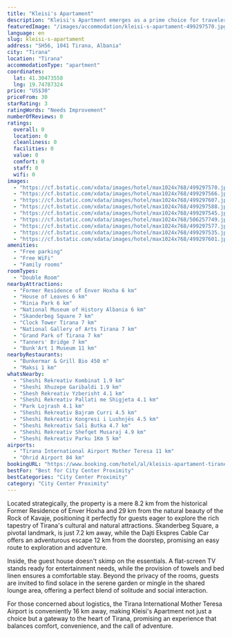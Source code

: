 ```yaml
---
title: "Kleisi's Apartament"
description: "Kleisi's Apartment emerges as a prime choice for travelers seeking comfort and convenience in Tirana."
featuredImage: "/images/accommodation/kleisi-s-apartament-499297570.jpg"
language: en
slug: kleisi-s-apartament
address: "SH56, 1041 Tirana, Albania"
city: "Tirana"
location: "Tirana"
accommodationType: "apartment"
coordinates:
  lat: 41.30473558
  lng: 19.74787324
price: "US$30"
priceFrom: 30
starRating: 3
ratingWords: "Needs Improvement"
numberOfReviews: 0
ratings:
  overall: 0
  location: 0
  cleanliness: 0
  facilities: 0
  value: 0
  comfort: 0
  staff: 0
  wifi: 0
images:
  - "https://cf.bstatic.com/xdata/images/hotel/max1024x768/499297570.jpg?k=26a2a0cb8de49e31f66d97b5daa3b77cde6a6a76e9b58dddbba4466c6122d4f4&o=&hp=1"
  - "https://cf.bstatic.com/xdata/images/hotel/max1024x768/499297566.jpg?k=10671fb6a6bc8570a1d6f4086bec3fa48fcde23a5718c329274f34d11183d809&o=&hp=1"
  - "https://cf.bstatic.com/xdata/images/hotel/max1024x768/499297607.jpg?k=e5f870e317417d78f5be2b0c34e28c92fb7a9da26d028c7017c55531622c3fc9&o=&hp=1"
  - "https://cf.bstatic.com/xdata/images/hotel/max1024x768/499297588.jpg?k=83fcaaf465461ce6be8b71bcd7b93ab9401788f9bbe20321b530576f8c7d8a27&o=&hp=1"
  - "https://cf.bstatic.com/xdata/images/hotel/max1024x768/499297545.jpg?k=2c306aa99760f13a6ca0e6e394246a026c18da4f4473eea6ec897337cb470cc9&o=&hp=1"
  - "https://cf.bstatic.com/xdata/images/hotel/max1024x768/506257749.jpg?k=bf3a831fb7f2b050e7764a43dc174ced36825babf77ed90221dade9e3aa2509c&o=&hp=1"
  - "https://cf.bstatic.com/xdata/images/hotel/max1024x768/499297577.jpg?k=fc2627a8551174a635ffafdb2a09157e7093fa30a7697b269501fee8597116bc&o=&hp=1"
  - "https://cf.bstatic.com/xdata/images/hotel/max1024x768/499297535.jpg?k=4ad64dea43d74c075eeedb10ad92a839b7c83208898e30e256d3b847ee976aaa&o=&hp=1"
  - "https://cf.bstatic.com/xdata/images/hotel/max1024x768/499297601.jpg?k=30a6c62131ab6c583770d26e24671c2cf87ec62b1f8a336790f04329fff47654&o=&hp=1"
amenities:
  - "Free parking"
  - "Free WiFi"
  - "Family rooms"
roomTypes:
  - "Double Room"
nearbyAttractions:
  - "Former Residence of Enver Hoxha 6 km"
  - "House of Leaves 6 km"
  - "Rinia Park 6 km"
  - "National Museum of History Albania 6 km"
  - "Skanderbeg Square 7 km"
  - "Clock Tower Tirana 7 km"
  - "National Gallery of Arts Tirana 7 km"
  - "Grand Park of Tirana 7 km"
  - "Tanners' Bridge 7 km"
  - "Bunk'Art 1 Museum 11 km"
nearbyRestaurants:
  - "Bunkermar & Grill Bio 450 m"
  - "Maksi 1 km"
whatsNearby:
  - "Sheshi Rekreativ Kombinat 1.9 km"
  - "Sheshi Xhuzepe Garibaldi 1.9 km"
  - "Shesh Rekreativ Yzberisht 4.1 km"
  - "Sheshi Rekreativ Pallati me Shigjeta 4.1 km"
  - "Park Lojrash 4.1 km"
  - "Sheshi Rekreativ Bajram Curri 4.5 km"
  - "Sheshi Rekreativ Kongresi i Lushnjës 4.5 km"
  - "Sheshi Rekreativ Sali Butka 4.7 km"
  - "Sheshi Rekreativ Shefqet Musaraj 4.9 km"
  - "Sheshi Rekreativ Parku 1Km 5 km"
airports:
  - "Tirana International Airport Mother Teresa 11 km"
  - "Ohrid Airport 84 km"
bookingURL: "https://www.booking.com/hotel/al/kleisis-apartament-tirane1.en-gb.html?aid=8035640"
bestFor: "Best for City Center Proximity"
bestCategories: "City Center Proximity"
category: "City Center Proximity"
---
```


Located strategically, the property is a mere 8.2 km from the historical Former Residence of Enver Hoxha and 29 km from the natural beauty of the Rock of Kavaje, positioning it perfectly for guests eager to explore the rich tapestry of Tirana's cultural and natural attractions. Skanderbeg Square, a pivotal landmark, is just 7.2 km away, while the Dajti Ekspres Cable Car offers an adventurous escape 12 km from the doorstep, promising an easy route to exploration and adventure.

Inside, the guest house doesn't skimp on the essentials. A flat-screen TV stands ready for entertainment needs, while the provision of towels and bed linen ensures a comfortable stay. Beyond the privacy of the rooms, guests are invited to find solace in the serene garden or mingle in the shared lounge area, offering a perfect blend of solitude and social interaction.

For those concerned about logistics, the Tirana International Mother Teresa Airport is conveniently 16 km away, making Kleisi's Apartment not just a choice but a gateway to the heart of Tirana, promising an experience that balances comfort, convenience, and the call of adventure.